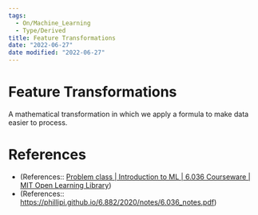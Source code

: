 ```yaml
---
tags:
  - On/Machine_Learning
  - Type/Derived
title: Feature Transformations
date: "2022-06-27"
date modified: "2022-06-27"
---
```


# Feature Transformations
A mathematical transformation in which we apply a formula to make data easier to process.

# References
- (References:: [Problem class | Introduction to ML | 6.036 Courseware | MIT Open Learning Library](https://openlearninglibrary.mit.edu/courses/course-v1:MITx+6.036+1T2019/courseware/Week1/intro_ml/?child=first))
- (References:: https://phillipi.github.io/6.882/2020/notes/6.036_notes.pdf)
